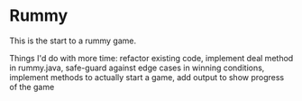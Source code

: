 # Rummy

This is the start to a rummy game.

Things I'd do with more time: refactor existing code, implement deal method in rummy.java, safe-guard 
against edge cases in winning conditions, implement methods to actually start a game, add output to show 
progress of the game



